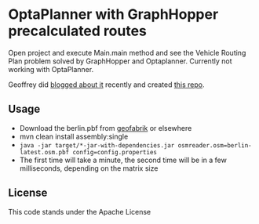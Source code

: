 # OptaPlanner with GraphHopper precalculated routes

Open project and execute Main.main method and see the Vehicle Routing Plan problem solved by
GraphHopper and Optaplanner. Currently not working with OptaPlanner.

Geoffrey did [blogged about it](http://www.optaplanner.org/blog/2014/09/02/VehicleRoutingWithRealRoadDistances.html) recently and created [this repo](https://github.com/ge0ffrey/vrp-dataset-generator).

## Usage

 * Download the berlin.pbf from [geofabrik](http://download.geofabrik.de/europe/germany/berlin-latest.osm.pbf) or elsewhere
 * mvn clean install assembly:single
 * `java -jar target/*-jar-with-dependencies.jar osmreader.osm=berlin-latest.osm.pbf config=config.properties`
 * The first time will take a minute, the second time will be in a few milliseconds, depending on the matrix size

## License

This code stands under the Apache License
